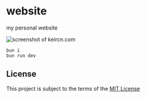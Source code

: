# website

my personal website

![screenshot of keircn.com](https://r2.e-z.host/ca19848c-de8c-4cae-9a10-858d6fd864b7/tgxz1b4z.png)

```
bun i
bun run dev
```

## License

This project is subject to the terms of the [MIT License](./LICENSE)
